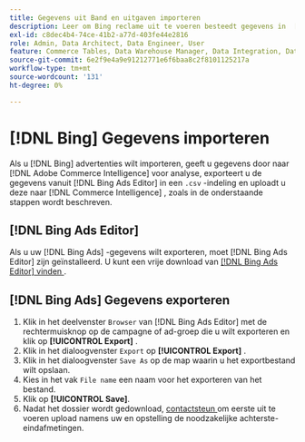 ```yaml
---
title: Gegevens uit Band en uitgaven importeren
description: Leer om Bing reclame uit te voeren besteedt gegevens in  [!DNL Commerce Intelligence]  voor analyse.
exl-id: c8dec4b4-74ce-41b2-a77d-403fe44e2816
role: Admin, Data Architect, Data Engineer, User
feature: Commerce Tables, Data Warehouse Manager, Data Integration, Data Import/Export
source-git-commit: 6e2f9e4a9e91212771e6f6baa8c2f8101125217a
workflow-type: tm+mt
source-wordcount: '131'
ht-degree: 0%

---
```


# [!DNL Bing] Gegevens importeren

Als u [!DNL Bing] advertenties wilt importeren, geeft u gegevens door naar [!DNL Adobe Commerce Intelligence] voor analyse, exporteert u de gegevens vanuit [!DNL Bing Ads Editor] in een `.csv` -indeling en uploadt u deze naar [!DNL Commerce Intelligence] , zoals in de onderstaande stappen wordt beschreven.

## [!DNL Bing Ads Editor]

Als u uw [!DNL Bing Ads] -gegevens wilt exporteren, moet [!DNL Bing Ads Editor] zijn geïnstalleerd. U kunt een vrije download van [[!DNL Bing Ads Editor] vinden ](https://about.ads.microsoft.com/en-us/solutions/tools/editor).

## [!DNL Bing Ads] Gegevens exporteren

1. Klik in het deelvenster `Browser` van [!DNL Bing Ads Editor] met de rechtermuisknop op de campagne of ad-groep die u wilt exporteren en klik op **[!UICONTROL Export]** .
1. Klik in het dialoogvenster `Export` op **[!UICONTROL Export]** .
1. Klik in het dialoogvenster `Save As` op de map waarin u het exportbestand wilt opslaan.
1. Kies in het vak `File name` een naam voor het exporteren van het bestand.
1. Klik op **[!UICONTROL Save]**.
1. Nadat het dossier wordt gedownload, [ contactsteun ](https://experienceleague.adobe.com/docs/commerce-knowledge-base/kb/troubleshooting/miscellaneous/mbi-service-policies.html) om eerste uit te voeren upload namens uw en opstelling de noodzakelijke achterste-eindafmetingen.
